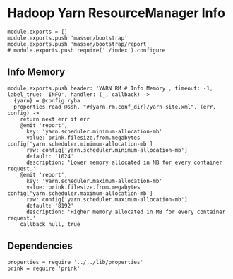 
# Hadoop Yarn ResourceManager Info

    module.exports = []
    module.exports.push 'masson/bootstrap'
    module.exports.push 'masson/bootstrap/report'
    # module.exports.push require('./index').configure

## Info Memory

    module.exports.push header: 'YARN RM # Info Memory', timeout: -1, label_true: 'INFO', handler: (_, callback) ->
      {yarn} = @config.ryba
      properties.read @ssh, "#{yarn.rm.conf_dir}/yarn-site.xml", (err, config) ->
        return next err if err
        @emit 'report',
          key: 'yarn.scheduler.minimum-allocation-mb'
          value: prink.filesize.from.megabytes config['yarn.scheduler.minimum-allocation-mb']
          raw: config['yarn.scheduler.minimum-allocation-mb']
          default: '1024'
          description: 'Lower memory allocated in MB for every container request.'
        @emit 'report',
          key: 'yarn.scheduler.maximum-allocation-mb'
          value: prink.filesize.from.megabytes config['yarn.scheduler.maximum-allocation-mb']
          raw: config['yarn.scheduler.maximum-allocation-mb']
          default: '8192'
          description: 'Higher memory allocated in MB for every container request.'
        callback null, true

## Dependencies

    properties = require '../../lib/properties'
    prink = require 'prink'
